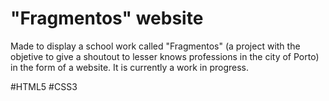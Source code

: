 # "Fragmentos" website

Made to display a school work called "Fragmentos" (a project with the objetive to give a shoutout to lesser knows professions in the city of Porto) in the form of a website. It is currently a work in progress.

#HTML5 #CSS3
